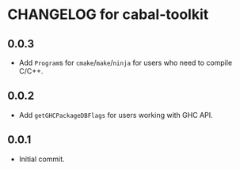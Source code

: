 # CHANGELOG for cabal-toolkit

## 0.0.3

* Add `Program`s for `cmake`/`make`/`ninja` for users who need to compile C/C++.

## 0.0.2

* Add `getGHCPackageDBFlags` for users working with GHC API.

## 0.0.1

* Initial commit.
